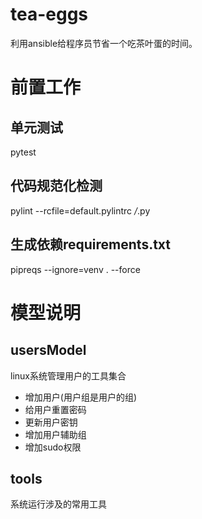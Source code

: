 # tea-eggs
利用ansible给程序员节省一个吃茶叶蛋的时间。
# 前置工作
## 单元测试

pytest

## 代码规范化检测
pylint --rcfile=default.pylintrc */*.py

## 生成依赖requirements.txt
pipreqs  --ignore=venv . --force

# 模型说明
## usersModel
linux系统管理用户的工具集合
- 增加用户(用户组是用户的组)
- 给用户重置密码
- 更新用户密钥
- 增加用户辅助组
- 增加sudo权限

## tools
系统运行涉及的常用工具  
